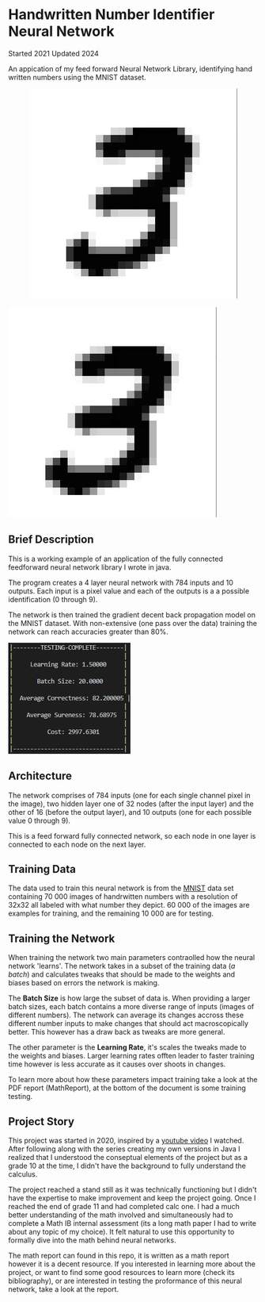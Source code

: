 # Handwritten Number Identifier Neural Network
Started 2021 Updated 2024

An appication of my feed forward Neural Network Library, identifying hand written numbers using the MNIST dataset.

<p align="center">
<img src ="/img/three3-7.jpg" alt="Image of Handwritten number 3">
</p>

![Image of handwritten number 3][imgThree]

## Brief Description
This is a working example of an application of the fully connected feedforward neural network library I wrote in java.

The program creates a 4 layer neural network with 784 inputs and 10 outputs. Each input is a pixel value and each of the outputs is a a possible identification (0 through 9).

The network is then trained the gradient decent back propagation model on the MNIST dataset. With non-extensive (one pass over the data) training the network can reach accuracies greater than 80%.

![Image of Neural Network Testing Results][imgTestResult]

## Architecture

The network comprises of 784 inputs (one for each single channel pixel in the image), two hidden layer one of 32 nodes (after the input layer) and the other of 16 (before the output layer), and 10 outputs (one for each possible value 0 through 9).

This is a feed forward fully connected network, so each node in one layer is connected to each node on the next layer. 

## Training Data
The data used to train this neural network is from the [MNIST][MNISTlink] data set containing 70 000 images of handrwitten numbers with a resolution of 32x32 all labeled with what number they depict. 60 000 of the images are examples for training, and the remaining 10 000 are for testing.

## Training the Network
When training the network two main parameters contraolled how the neural network 'learns'. The network takes in a subset of the training data (*a batch*) and calculates tweaks that should be made to the weights and biases based on errors the network is making. 

The **Batch Size** is how large the subset of data is. When providing a larger batch sizes, each batch contains a more diverse range of inputs (images of different numbers). The network can average its changes accross these different number inputs to make changes that should act macroscopically better. This however has a draw back as tweaks are more general. 

The other parameter is the **Learning Rate**, it's scales the tweaks made to the weights and biases. Larger learning rates offten leader to faster training time however is less accurate as it causes over shoots in changes.

To learn more about how these parameters impact training take a look at the PDF report (MathReport), at the bottom of the document is some training testing.

## Project Story
This project was started in 2020, inspired by a [youtube video][linkPerceptron] I watched. After following along with the series creating my own versions in Java I realized that I understood the conseptual elements of the project but as a grade 10 at the time, I didn't have the background to fully understand the calculus.

The project reached a stand still as it was technically functioning but I didn't have the expertise to make improvement and keep the project going. Once I reached the end of grade 11 and had completed calc one. I had a much better understanding of the math involved and simultaneously had to complete a Math IB internal assessment (its a long math paper I had to write about any topic of my choice). It felt natural to use this opportunity to formally dive into the math behind neural networks.

The math report can found in this repo, it is written as a math report however it is a decent resource. If you interested in learning more about the project, or want to find some good resources to learn more (check its bibliography), or are interested in testing the proformance of this neural network, take a look at the report.

[imgThree]: /img/three3-7.jpg
[imgTestResult]: /img/test-results.png
[MNISTlink]: https://www.kaggle.com/datasets/hojjatk/mnist-dataset
[linkPerceptron]: https://www.youtube.com/watch?v=ntKn5TPHHAk